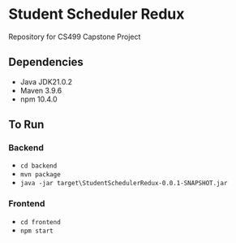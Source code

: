 # Student Scheduler Redux
Repository for CS499 Capstone Project

## Dependencies
- Java JDK21.0.2
- Maven 3.9.6
- npm 10.4.0

## To Run
### Backend
- `cd backend`
- `mvn package`
- `java -jar target\StudentSchedulerRedux-0.0.1-SNAPSHOT.jar`
### Frontend
- `cd frontend`
- `npm start`